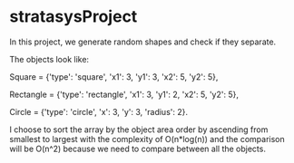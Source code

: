 # stratasysProject

In this project, we generate random shapes and check if they separate.

The objects look like:

Square = {'type': 'square', 'x1': 3, 'y1': 3, 'x2': 5, 'y2': 5},

Rectangle = {'type': 'rectangle', 'x1': 3, 'y1': 2, 'x2': 5, 'y2': 5},

Circle = {'type': 'circle', 'x': 3, 'y': 3, 'radius': 2}.

I choose to sort the array by the object area order by ascending from smallest to largest with the complexity of O(n*log(n)) 
and the comparison will be O(n^2) because we need to compare between all the objects.
